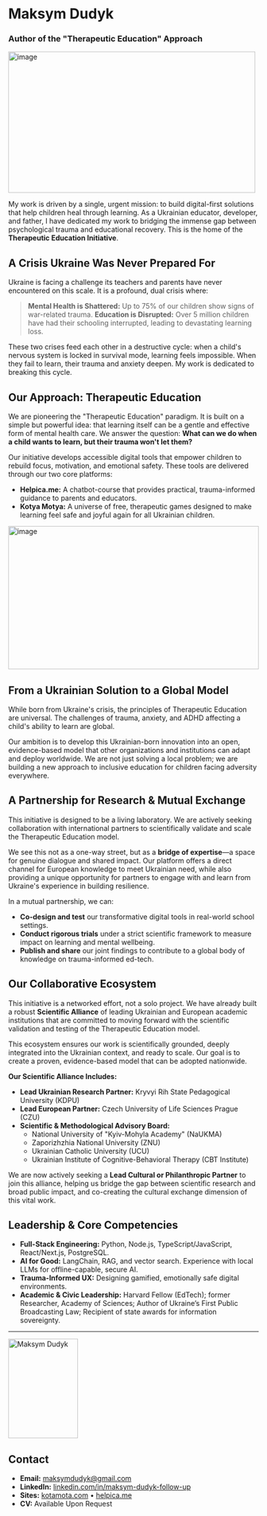 # Maksym Dudyk
### Author of the "Therapeutic Education" Approach

<p align="left">
  <img width="497" height="284" alt="image" src="https://github.com/user-attachments/assets/38a75af5-e630-41a5-957a-6de07b6c8ec7" />  
</p>

My work is driven by a single, urgent mission: to build digital-first solutions that help children heal through learning. As a Ukrainian educator, developer, and father, I have dedicated my work to bridging the immense gap between psychological trauma and educational recovery. This is the home of the **Therapeutic Education Initiative**.

## A Crisis Ukraine Was Never Prepared For
Ukraine is facing a challenge its teachers and parents have never encountered on this scale. It is a profound, dual crisis where:

> **Mental Health is Shattered:** Up to 75% of our children show signs of war-related trauma.
> **Education is Disrupted:** Over 5 million children have had their schooling interrupted, leading to devastating learning loss.

These two crises feed each other in a destructive cycle: when a child's nervous system is locked in survival mode, learning feels impossible. When they fail to learn, their trauma and anxiety deepen. My work is dedicated to breaking this cycle.

## Our Approach: Therapeutic Education
We are pioneering the "Therapeutic Education" paradigm. It is built on a simple but powerful idea: that learning itself can be a gentle and effective form of mental health care. We answer the question: **What can we do when a child wants to learn, but their trauma won't let them?**

Our initiative develops accessible digital tools that empower children to rebuild focus, motivation, and emotional safety. These tools are delivered through our two core platforms:
*   **Helpica.me:** A chatbot-course that provides practical, trauma-informed guidance to parents and educators.
*   **Kotya Motya:** A universe of free, therapeutic games designed to make learning feel safe and joyful again for all Ukrainian children.

<img width="504" height="288" alt="image" src="https://github.com/user-attachments/assets/6fea99cf-4ed9-4695-9cbf-1cdd5b627026" />

## From a Ukrainian Solution to a Global Model
While born from Ukraine's crisis, the principles of Therapeutic Education are universal. The challenges of trauma, anxiety, and ADHD affecting a child's ability to learn are global.

Our ambition is to develop this Ukrainian-born innovation into an open, evidence-based model that other organizations and institutions can adapt and deploy worldwide. We are not just solving a local problem; we are building a new approach to inclusive education for children facing adversity everywhere.

## A Partnership for Research & Mutual Exchange
This initiative is designed to be a living laboratory. We are actively seeking collaboration with international partners to scientifically validate and scale the Therapeutic Education model.

We see this not as a one-way street, but as a **bridge of expertise**—a space for genuine dialogue and shared impact. Our platform offers a direct channel for European knowledge to meet Ukrainian need, while also providing a unique opportunity for partners to engage with and learn from Ukraine's experience in building resilience.

In a mutual partnership, we can:
*   **Co-design and test** our transformative digital tools in real-world school settings.
*   **Conduct rigorous trials** under a strict scientific framework to measure impact on learning and mental wellbeing.
*   **Publish and share** our joint findings to contribute to a global body of knowledge on trauma-informed ed-tech.


## Our Collaborative Ecosystem
This initiative is a networked effort, not a solo project. We have already built a robust **Scientific Alliance** of leading Ukrainian and European academic institutions that are committed to moving forward with the scientific validation and testing of the Therapeutic Education model.

This ecosystem ensures our work is scientifically grounded, deeply integrated into the Ukrainian context, and ready to scale. Our goal is to create a proven, evidence-based model that can be adopted nationwide.

**Our Scientific Alliance Includes:**

*   **Lead Ukrainian Research Partner:** Kryvyi Rih State Pedagogical University (KDPU)
*   **Lead European Partner:** Czech University of Life Sciences Prague (CZU)
*   **Scientific & Methodological Advisory Board:**
    *   National University of "Kyiv-Mohyla Academy" (NaUKMA)
    *   Zaporizhzhia National University (ZNU)
    *   Ukrainian Catholic University (UCU)
    *   Ukrainian Institute of Cognitive-Behavioral Therapy (CBT Institute)

We are now actively seeking a **Lead Cultural or Philanthropic Partner** to join this alliance, helping us bridge the gap between scientific research and broad public impact, and co-creating the cultural exchange dimension of this vital work.
## Leadership & Core Competencies
*   **Full-Stack Engineering:** Python, Node.js, TypeScript/JavaScript, React/Next.js, PostgreSQL.
*   **AI for Good:** LangChain, RAG, and vector search. Experience with local LLMs for offline-capable, secure AI.
*   **Trauma-Informed UX:** Designing gamified, emotionally safe digital environments.
*   **Academic & Civic Leadership:** Harvard Fellow (EdTech); former Researcher, Academy of Sciences; Author of Ukraine’s First Public Broadcasting Law; Recipient of state awards for information sovereignty.

---
<p align="left">
  <img src="https://github.com/Helpico/Helpico/assets/32806311/9dfc44d0-bcbe-43a1-8a73-9425f15224db" alt="Maksym Dudyk" width="140" height="200">
</p>

## Contact

*   **Email:** maksymdudyk@gmail.com
*   **LinkedIn:** [linkedin.com/in/maksym-dudyk-follow-up](https://linkedin.com/in/maksym-dudyk-follow-up)
*   **Sites:** [kotamota.com](https://kotamota.com) • [helpica.me](https://helpica.me)
*   **CV:** Available Upon Request
